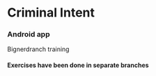 # Criminal Intent
### Android app
Bignerdranch training

#### Exercises have been done in separate branches
